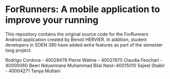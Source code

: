 # ForRunners: A mobile application to improve your running


This repository contains the original source code for the ForRunners Android application created by Benoit HERVIER. In addition, student developers in SOEN 390 have added extra features as part of the semester long project. 




Rodrigo Cordova - 40029479
Pierre Watine - 40027675
Claudia Feochari - 40000060
Beeri Nduwimana
Muhammad Bilal Nasir-40015010
Sajeel Shabir - 40004271
Tanya Multani

